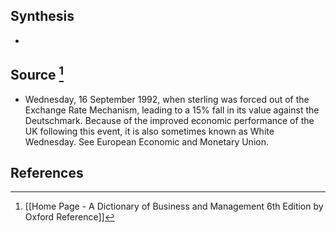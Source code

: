## Synthesis
- 
## Source [^1]
- Wednesday, 16 September 1992, when sterling was forced out of the Exchange Rate Mechanism, leading to a $15 \%$ fall in its value against the Deutschmark. Because of the improved economic performance of the UK following this event, it is also sometimes known as White Wednesday. See European Economic and Monetary Union.
## References

[^1]: [[Home Page - A Dictionary of Business and Management 6th Edition by Oxford Reference]]